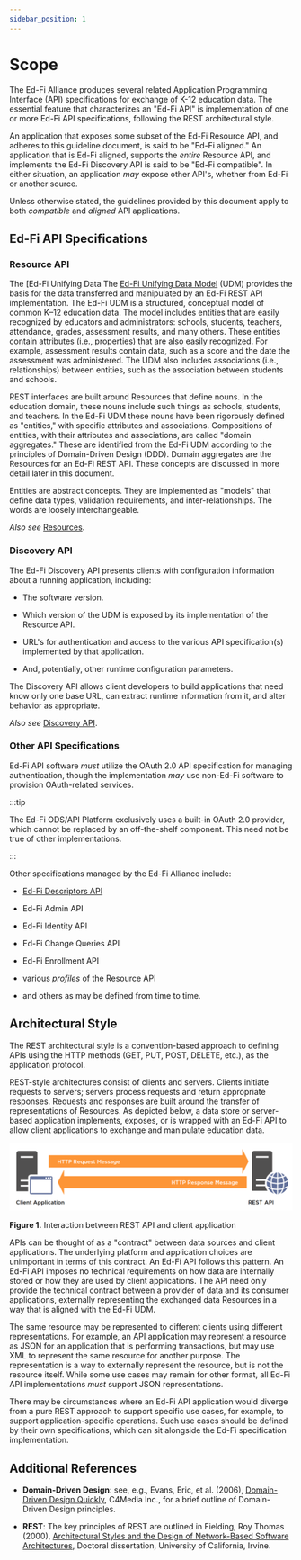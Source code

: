 ```yaml
---
sidebar_position: 1
---
```


# Scope

The Ed-Fi Alliance produces several related Application Programming Interface (API) specifications for exchange of K-12 education data. The essential feature that characterizes an "Ed-Fi API" is implementation of one or more Ed-Fi API specifications, following the REST architectural style.

An application that exposes some subset of the Ed-Fi Resource API, and adheres to this guideline document, is said to be "Ed-Fi aligned." An application that is Ed-Fi aligned, supports the _entire_ Resource API, and implements the Ed-Fi Discovery API is said to be "Ed-Fi compatible". In either situation, an application _may_ expose other API's, whether from Ed-Fi or another source.

Unless otherwise stated, the guidelines provided by this document apply to both _compatible_ and _aligned_ API applications.

## Ed-Fi API Specifications

### Resource API

The [Ed-Fi Unifying Data The [Ed-Fi Unifying Data Model](../../udm/readme.md) (UDM) provides the basis for the data transferred and manipulated by an Ed-Fi REST API implementation. The Ed-Fi UDM is a structured, conceptual model of common K–12 education data. The model includes entities that are easily recognized by educators and administrators: schools, students, teachers, attendance, grades, assessment results, and many others. These entities contain attributes (i.e., properties) that are also easily recognized. For example, assessment results contain data, such as a score and the date the assessment was administered. The UDM also includes associations (i.e., relationships) between entities, such as the association between students and schools.

REST interfaces are built around Resources that define nouns. In the education domain, these nouns include such things as schools, students, and teachers. In the Ed-Fi UDM these nouns have been rigorously defined as "entities," with specific attributes and associations. Compositions of entities, with their attributes and associations, are called "domain aggregates." These are identified from the Ed-Fi UDM according to the principles of Domain-Driven Design (DDD). Domain aggregates are the Resources for an Ed-Fi REST API. These concepts are discussed in more detail later in this document.

Entities are abstract concepts. They are implemented as "models" that define data types, validation requirements, and inter-relationships. The words are loosely interchangeable.

_Also see_ [Resources](./api-design-guidelines/resources/readme.md).

### Discovery API

The Ed-Fi Discovery API presents clients with configuration information about a running application, including:

* The software version.

* Which version of the UDM is exposed by its implementation of the Resource API.

* URL's for authentication and access to the various API specification(s) implemented by that application.

* And, potentially, other runtime configuration parameters.

The Discovery API allows client developers to build applications that need know only one base URL, can extract runtime information from it, and alter behavior as appropriate.

_Also see_ [Discovery API](./api-design-guidelines/discovery-api.md).

### Other API Specifications

Ed-Fi API software _must_ utilize the OAuth 2.0 API specification for managing authentication, though the implementation _may_ use non-Ed-Fi software to provision OAuth-related services.

:::tip

The Ed-Fi ODS/API Platform exclusively uses a built-in OAuth 2.0 provider, which cannot be replaced by an off-the-shelf component. This need not be true of other implementations.

:::

Other specifications managed by the Ed-Fi Alliance include:

* [Ed-Fi Descriptors API](./api-design-guidelines/ed-fi-descriptors.md)

* Ed-Fi Admin API

* Ed-Fi Identity API

* Ed-Fi Change Queries API

* Ed-Fi Enrollment API

* various _profiles_ of the Resource API

* and others as may be defined from time to time.

## Architectural Style

The REST architectural style is a convention-based approach to defining APIs using the HTTP methods (GET, PUT, POST, DELETE, etc.), as the application protocol.

REST-style architectures consist of clients and servers. Clients initiate requests to servers; servers process requests and return appropriate responses. Requests and responses are built around the transfer of representations of Resources. As depicted below, a data store or server-based application implements, exposes, or is wrapped with an Ed-Fi API to allow client applications to exchange and manipulate education data.

![Image showing HTTP request and response between client and REST API service](https://github.com/Ed-Fi-Alliance-OSS/Ed-Fi-API-Standards/raw/main/api-guidelines/v4.0/Client-Server-Figure.png)

**Figure 1.** Interaction between REST API and client application

APIs can be thought of as a "contract" between data sources and client applications. The underlying platform and application choices are unimportant in terms of this contract. An Ed-Fi API follows this pattern. An Ed-Fi API imposes no technical requirements on how data are internally stored or how they are used by client applications. The API need only provide the technical contract between a provider of data and its consumer applications, externally representing the exchanged data Resources in a way that is aligned with the Ed-Fi UDM.

The same resource may be represented to different clients using different representations. For example, an API application may represent a resource as JSON for an application that is performing transactions, but may use XML to represent the same resource for another purpose. The representation is a way to externally represent the resource, but is not the resource itself. While some use cases may remain for other format, all Ed-Fi API implementations _must_ support JSON representations.

There may be circumstances where an Ed-Fi API application would diverge from a pure REST approach to support specific use cases, for example, to support application-specific operations. Such use cases should be defined by their own specifications, which can sit alongside the Ed-Fi specification implementation.

## Additional References

* **Domain-Driven Design**: see, e.g., Evans, Eric, et al. (2006), [Domain-Driven Design Quickly](http://www.infoq.com/minibooks/domain-driven-design-quickly), C4Media Inc., for a brief outline of Domain-Driven Design principles.

* **REST**: The key principles of REST are outlined in Fielding, Roy Thomas (2000), [Architectural Styles and the Design of Network-Based Software Architectures](http://www.ics.uci.edu/~fielding/pubs/dissertation/top.htm), Doctoral dissertation, University of California, Irvine.
